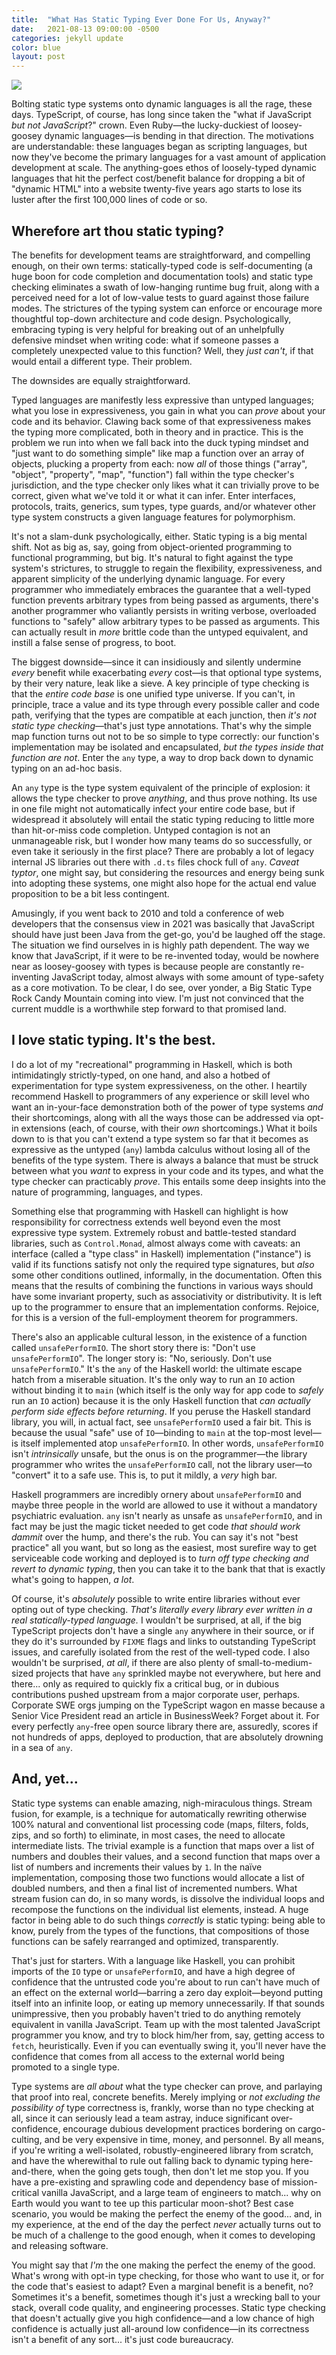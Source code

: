 ```yaml
---
title:  "What Has Static Typing Ever Done For Us, Anyway?"
date:   2021-08-13 09:00:00 -0500
categories: jekyll update
color: blue
layout: post
---
```



<div class="banner"><img src="/assets/ts-js.png"></div>

Bolting static type systems onto dynamic languages is all the rage, these days. TypeScript, of course, has long since taken the "what if JavaScript _but not JavaScript_?" crown. Even Ruby—the lucky-duckiest of loosey-goosey dynamic languages—is bending in that direction. The motivations are understandable: these languages began as scripting languages, but now they've become the primary languages for a vast amount of application development at scale. The anything-goes ethos of loosely-typed dynamic languages that hit the perfect cost/benefit balance for dropping a bit of "dynamic HTML" into a website twenty-five years ago starts to lose its luster after the first 100,000 lines of code or so.

## Wherefore art thou static typing?

The benefits for development teams are straightforward, and compelling enough, on their own terms: statically-typed code is self-documenting (a huge boon for code completion and documentation tools) and static type checking eliminates a swath of low-hanging runtime bug fruit, along with a perceived need for a lot of low-value tests to guard against those failure modes. The strictures of the typing system can enforce or encourage more thoughtful top-down architecture and code design. Psychologically, embracing typing is very helpful for breaking out of an unhelpfully defensive mindset when writing code: what if someone passes a completely unexpected value to this function? Well, they _just can't_, if that would entail a different type. Their problem.

The downsides are equally straightforward.

Typed languages are manifestly less expressive than untyped languages; what you lose in expressiveness, you gain in what you can _prove_ about your code and its behavior. Clawing back some of that expressiveness makes the typing more complicated, both in theory and in practice. This is the problem we run into when we fall back into the duck typing mindset and "just want to do something simple" like map a function over an array of objects, plucking a property from each: now _all_ of those things ("array", "object", "property", "map", "function") fall within the type checker's jurisdiction, and the type checker only likes what it can trivially prove to be correct, given what we've told it or what it can infer. Enter interfaces, protocols, traits, generics, sum types, type guards, and/or whatever other type system constructs a given language features for polymorphism.

It's not a slam-dunk psychologically, either. Static typing is a big mental shift. Not as big as, say, going from object-oriented programming to functional programming, but big. It's natural to fight against the type system's strictures, to struggle to regain the flexibility, expressiveness, and apparent simplicity of the underlying dynamic language. For every programmer who immediately embraces the guarantee that a well-typed function prevents arbitrary types from being passed as arguments, there's another programmer who valiantly persists in writing verbose, overloaded functions to "safely" allow arbitrary types to be passed as arguments. This can actually result in _more_ brittle code than the untyped equivalent, and instill a false sense of progress, to boot.

The biggest downside—since it can insidiously and silently undermine _every_ benefit while exacerbating _every_ cost—is that optional type systems, by their very nature, leak like a sieve. A key principle of type checking is that the _entire code base_ is one unified type universe. If you can't, in principle, trace a value and its type through every possible caller and code path, verifying that the types are compatible at each junction, then _it's not static type checking_—that's just type annotations. That's why the simple map function turns out not to be so simple to type correctly: our function's implementation may be isolated and encapsulated, _but the types inside that function are not_. Enter the `any` type, a way to drop back down to dynamic typing on an ad-hoc basis.

An `any` type is the type system equivalent of the principle of explosion: it allows the type checker to prove _anything_, and thus prove nothing. Its use in one file might not automatically infect your entire code base, but if widespread it absolutely will entail the static typing reducing to little more than hit-or-miss code completion. Untyped contagion is not an unmanageable risk, but I wonder how many teams do so successfully, or even take it seriously in the first place? There are probably a lot of legacy internal JS libraries out there with `.d.ts` files chock full of `any`. _Caveat typtor_, one might say, but considering the resources and energy being sunk into adopting these systems, one might also hope for the actual end value proposition to be a bit less contingent.

Amusingly, if you went back to 2010 and told a conference of web developers that the consensus view in 2021 was basically that JavaScript should have just been Java from the get-go, you'd be laughed off the stage. The situation we find ourselves in is highly path dependent. The way we know that JavaScript, if it were to be re-invented today, would be nowhere near as loosey-goosey with types is because people are constantly re-inventing JavaScript today, almost always with some amount of type-safety as a core motivation. To be clear, I do see, over yonder, a Big Static Type Rock Candy Mountain coming into view. I'm just not convinced that the current muddle is a worthwhile step forward to that promised land.

## I love static typing. It's the best.

I do a lot of my "recreational" programming in Haskell, which is both intimidatingly strictly-typed, on one hand, and also a hotbed of experimentation for type system expressiveness, on the other. I heartily recommend Haskell to programmers of any experience or skill level who want an in-your-face demonstration both of the power of type systems _and_ their shortcomings, along with all the ways those can be addressed via opt-in extensions (each, of course, with their _own_ shortcomings.) What it boils down to is that you can't extend a type system so far that it becomes as expressive as the untyped (`any`) lambda calculus without losing all of the benefits of the type system. There is always a balance that must be struck between what you _want_ to express in your code and its types, and what the type checker can practicably _prove_. This entails some deep insights into the nature of programming, languages, and types.

Something else that programming with Haskell can highlight is how responsibility for correctness extends well beyond even the most expressive type system. Extremely robust and battle-tested standard libraries, such as `Control.Monad`, almost always come with caveats: an interface (called a "type class" in Haskell) implementation ("instance") is valid if its functions satisfy not only the required type signatures, but _also_ some other conditions outlined, informally, in the documentation. Often this means that the results of combining the functions in various ways should have some invariant property, such as associativity or distributivity. It is left up to the programmer to ensure that an implementation conforms. Rejoice, for this is a version of the full-employment theorem for programmers.

There's also an applicable cultural lesson, in the existence of a function called `unsafePerformIO`. The short story there is: "Don't use `unsafePerformIO`". The longer story is: "No, seriously. Don't use `unsafePerformIO`." It's the `any` of the Haskell world: the ultimate escape hatch from a miserable situation. It's the only way to run an `IO` action without binding it to `main` (which itself is the only way for app code to _safely_ run an `IO` action) because it is the only Haskell function that _can actually perform side effects before returning_. If you peruse the Haskell standard library, you will, in actual fact, see `unsafePerformIO` used a fair bit. This is because the usual "safe" use of `IO`—binding to `main` at the top-most level—is itself implemented atop `unsafePerformIO`. In other words, `unsafePerformIO` isn't _intrinsically_ unsafe, but the onus is on the programmer—the library programmer who writes the `unsafePerformIO` call, not the library user—to "convert" it to a safe use. This is, to put it mildly, a _very_ high bar.

Haskell programmers are incredibly ornery about `unsafePerformIO` and maybe three people in the world are allowed to use it without a mandatory psychiatric evaluation. `any` isn't nearly as unsafe as `unsafePerformIO`, and in fact may be just the magic ticket needed to get code _that should work dammit_ over the hump, and there's the rub. You can say it's not "best practice" all you want, but so long as the easiest, most surefire way to get serviceable code working and deployed is to _turn off type checking and revert to dynamic typing_, then you can take it to the bank that that is exactly what's going to happen, _a lot_.

Of course, it's _absolutely_ possible to write entire libraries without ever opting out of type checking. _That's literally every library ever written in a real statically-typed language._ I wouldn't be surprised, at all, if the big TypeScript projects don't have a single `any` anywhere in their source, or if they do it's surrounded by `FIXME` flags and links to outstanding TypeScript issues, and carefully isolated from the rest of the well-typed code. I also wouldn't be surprised, _at all_, if there are also plenty of small-to-medium-sized projects that have `any` sprinkled maybe not everywhere, but here and there... only as required to quickly fix a critical bug, or in dubious contributions pushed upstream from a major corporate user, perhaps. Corporate SWE orgs jumping on the TypeScript wagon en masse because a Senior Vice President read an article in BusinessWeek? Forget about it. For every perfectly `any`-free open source library there are, assuredly, scores if not hundreds of apps, deployed to production, that are absolutely drowning in a sea of `any`.

## And, yet...

Static type systems can enable amazing, nigh-miraculous things. Stream fusion, for example, is a technique for automatically rewriting otherwise 100% natural and conventional list processing code (maps, filters, folds, zips, and so forth) to eliminate, in most cases, the need to allocate intermediate lists. The trivial example is a function that maps over a list of numbers and doubles their values, and a second function that maps over a list of numbers and increments their values by `1`. In the naïve implementation, composing those two functions would allocate a list of doubled numbers, and then a final list of incremented numbers. What stream fusion can do, in so many words, is dissolve the individual loops and recompose the functions on the individual list elements, instead. A huge factor in being able to do such things _correctly_ is static typing: being able to know, purely from the types of the functions, that compositions of those functions can be safely rearranged and optimized, transparently.

That's just for starters. With a language like Haskell, you can prohibit imports of the `IO` type or `unsafePerformIO`, and have a high degree of confidence that the untrusted code you're about to run can't have much of an effect on the external world—barring a zero day exploit—beyond putting itself into an infinite loop, or eating up memory unnecessarily. If that sounds unimpressive, then you probably haven't tried to do anything remotely equivalent in vanilla JavaScript. Team up with the most talented JavaScript programmer you know, and try to block him/her from, say, getting access to `fetch`, heuristically. Even if you can eventually swing it, you'll never have the confidence that comes from all access to the external world being promoted to a single type.

Type systems are _all about_ what the type checker can prove, and parlaying that proof into real, concrete benefits. Merely implying or _not excluding the possibility of_ type correctness is, frankly, worse than no type checking at all, since it can seriously lead a team astray, induce significant over-confidence, encourage dubious development practices bordering on cargo-culting, and be very expensive in time, money, and personnel. By all means, if you're writing a well-isolated, robustly-engineered library from scratch, and have the wherewithal to rule out falling back to dynamic typing here-and-there, when the going gets tough, then don't let me stop you. If you have a pre-existing and sprawling code and dependency base of mission-critical vanilla JavaScript, and a large team of engineers to match... why on Earth would you want to tee up this particular moon-shot? Best case scenario, you would be making the perfect the enemy of the good... and, in my experience, at the end of the day the perfect _never_ actually turns out to be much of a challenge to the good enough, when it comes to developing and releasing software.

You might say that _I'm_ the one making the perfect the enemy of the good. What's wrong with opt-in type checking, for those who want to use it, or for the code that's easiest to adapt? Even a marginal benefit is a benefit, no? Sometimes it's a benefit, sometimes though it's just a wrecking ball to your stack, overall code quality, and engineering processes. Static type checking that doesn't actually give you high confidence—and a low chance of high confidence is actually just all-around low confidence—in its correctness isn't a benefit of any sort... it's just code bureaucracy. 